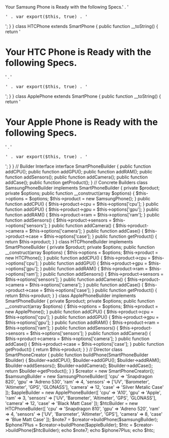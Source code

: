

<?php

// Builder Design Pattern


// Product
class SmartPhone
{
    public $cpu;
    public $gpu;
    public $ram;
    public $sensors;
    public $camera;
    public $case;

}

// Concrete Products
class SamsungPhone extends SmartPhone
{
    public function __toString()
    {
        return '<h1>Your Samsung Phone is Ready with the following Specs.</h1>' . '<pre>' . var_export($this, true) . '</pre>';
    }
}

class HTCPhone extends SmartPhone
{
    public function __toString()
    {
        return '<h1>Your HTC Phone is Ready with the following Specs.</h1>' . '<pre>' . var_export($this, true) . '</pre>';
    }
}

class ApplePhone extends SmartPhone
{
    public function __toString()
    {
        return '<h1>Your Apple Phone is Ready with the following Specs.</h1>' . '<pre>' . var_export($this, true) . '</pre>';
    }
}

// Builder Interface
interface SmartPhoneBuilder
{
    public function addCPU();
    public function addGPU();
    public function addRAM();
    public function addSensors();
    public function addCamera();
    public function addCase();
    public function getProduct();
}

// Concrete Builders
class SamsungPhoneBuilder implements SmartPhoneBuilder
{

    private $product;
    private $options;

    public function __construct(array $options)
    {
        $this->options = $options;
        $this->product = new SamsungPhone();
    }

    public function addCPU()
    {
        $this->product->cpu = $this->options['cpu'];
    }

    public function addGPU()
    {
        $this->product->gpu = $this->options['gpu'];
    }

    public function addRAM()
    {
        $this->product->ram = $this->options['ram'];
    }

    public function addSensors()
    {
        $this->product->sensors = $this->options['sensors'];
    }

    public function addCamera()
    {
        $this->product->camera = $this->options['camera'];
    }

    public function addCase()
    {
        $this->product->case = $this->options['case'];
    }

    public function getProduct()
    {
        return $this->product;
    }
}

class HTCPhoneBuilder implements SmartPhoneBuilder
{

    private $product;
    private $options;

    public function __construct(array $options)
    {
        $this->options = $options;
        $this->product = new HTCPhone();
    }

    public function addCPU()
    {
        $this->product->cpu = $this->options['cpu'];
    }

    public function addGPU()
    {
        $this->product->gpu = $this->options['gpu'];
    }

    public function addRAM()
    {
        $this->product->ram = $this->options['ram'];
    }

    public function addSensors()
    {
        $this->product->sensors = $this->options['sensors'];
    }

    public function addCamera()
    {
        $this->product->camera = $this->options['camera'];
    }

    public function addCase()
    {
        $this->product->case = $this->options['case'];
    }

    public function getProduct()
    {
        return $this->product;
    }
}

class ApplePhoneBuilder implements SmartPhoneBuilder
{

    private $product;
    private $options;

    public function __construct(array $options)
    {
        $this->options = $options;
        $this->product = new ApplePhone();
    }

    public function addCPU()
    {
        $this->product->cpu = $this->options['cpu'];
    }

    public function addGPU()
    {
        $this->product->gpu = $this->options['gpu'];
    }

    public function addRAM()
    {
        $this->product->ram = $this->options['ram'];
    }

    public function addSensors()
    {
        $this->product->sensors = $this->options['sensors'];
    }

    public function addCamera()
    {
        $this->product->camera = $this->options['camera'];
    }

    public function addCase()
    {
        $this->product->case = $this->options['case'];
    }

    public function getProduct()
    {
        return $this->product;
    }
}

// Director
class SmartPhoneCreator
{
    public function buildPhone(SmartPhoneBuilder $builder)
    {
        $builder->addCPU();
        $builder->addGPU();
        $builder->addRAM();
        $builder->addSensors();
        $builder->addCamera();
        $builder->addCase();

        return $builder->getProduct();
    }
}

$creator = new SmartPhoneCreator();

$samsungBuilder = new SamsungPhoneBuilder([
    'cpu' => 'Snapdragon 820',
    'gpu' => 'Adreno 530',
    'ram' => 4,
    'sensors' => ['UV', 'Barometer', 'Altimeter', 'GPS', 'GLONASS'],
    'camera' => 12,
    'case' => 'Silver Metalic Case'
]);
$appleBuilder = new ApplePhoneBuilder([
    'cpu' => 'A10',
    'gpu' => 'Apple',
    'ram' => 3,
    'sensors' => ['UV', 'Barometer', 'Altimeter', 'GPS', 'GLONASS'],
    'camera' => 12,
    'case' => 'Black Matt Case'
]);
$htcBuilder = new HTCPhoneBuilder([
    'cpu' => 'Snapdragon 810',
    'gpu' => 'Adreno 520',
    'ram' => 4,
    'sensors' => ['UV', 'Barometer', 'Altimeter', 'GPS'],
    'camera' => 8,
    'case' => 'Blue Matt Case'
]);

$note7 = $creator->buildPhone($samsungBuilder);
$iphone7Plus = $creator->buildPhone($appleBuilder);
$htc = $creator->buildPhone($htcBuilder);

echo $note7;
echo $iphone7Plus;
echo $htc;